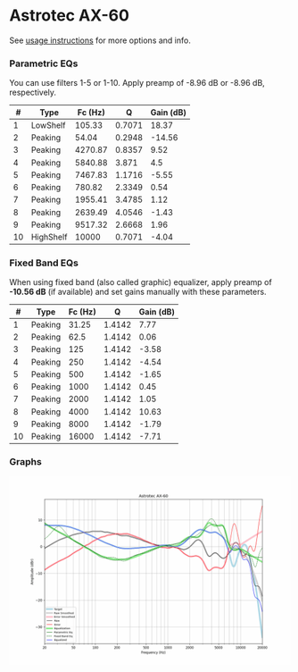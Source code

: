 # Astrotec AX-60
See [usage instructions](https://github.com/jaakkopasanen/AutoEq#usage) for more options and info.

### Parametric EQs
You can use filters 1-5 or 1-10. Apply preamp of -8.96 dB or -8.96 dB, respectively.

|   # | Type      |   Fc (Hz) |      Q |   Gain (dB) |
|-----|-----------|-----------|--------|-------------|
|   1 | LowShelf  |    105.33 | 0.7071 |       18.37 |
|   2 | Peaking   |     54.04 | 0.2948 |      -14.56 |
|   3 | Peaking   |   4270.87 | 0.8357 |        9.52 |
|   4 | Peaking   |   5840.88 | 3.871  |        4.5  |
|   5 | Peaking   |   7467.83 | 1.1716 |       -5.55 |
|   6 | Peaking   |    780.82 | 2.3349 |        0.54 |
|   7 | Peaking   |   1955.41 | 3.4785 |        1.12 |
|   8 | Peaking   |   2639.49 | 4.0546 |       -1.43 |
|   9 | Peaking   |   9517.32 | 2.6668 |        1.96 |
|  10 | HighShelf |  10000    | 0.7071 |       -4.04 |

### Fixed Band EQs
When using fixed band (also called graphic) equalizer, apply preamp of **-10.56 dB** (if available) and set gains manually with these parameters.

|   # | Type    |   Fc (Hz) |      Q |   Gain (dB) |
|-----|---------|-----------|--------|-------------|
|   1 | Peaking |     31.25 | 1.4142 |        7.77 |
|   2 | Peaking |     62.5  | 1.4142 |        0.06 |
|   3 | Peaking |    125    | 1.4142 |       -3.58 |
|   4 | Peaking |    250    | 1.4142 |       -4.54 |
|   5 | Peaking |    500    | 1.4142 |       -1.65 |
|   6 | Peaking |   1000    | 1.4142 |        0.45 |
|   7 | Peaking |   2000    | 1.4142 |        1.05 |
|   8 | Peaking |   4000    | 1.4142 |       10.63 |
|   9 | Peaking |   8000    | 1.4142 |       -1.79 |
|  10 | Peaking |  16000    | 1.4142 |       -7.71 |

### Graphs
![](./Astrotec%20AX-60.png)
